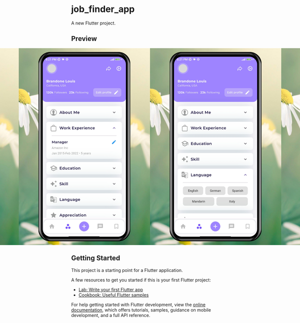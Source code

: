 # job_finder_app

A new Flutter project.

## Preview
<div style="display:flex; justify-content:center;">
    <img src="preview/preview1.png" alt="Preview 1" width="430" height="630">
    <img src="preview/preview2.png" alt="Preview 2" width="430" height="630">
    <img src="preview/preview3.png" alt="Preview 3" width="430" height="630">
    <img src="preview/preview4.png" alt="Preview 4" width="430" height="630">
</div>


## Getting Started

This project is a starting point for a Flutter application.

A few resources to get you started if this is your first Flutter project:

- [Lab: Write your first Flutter app](https://docs.flutter.dev/get-started/codelab)
- [Cookbook: Useful Flutter samples](https://docs.flutter.dev/cookbook)

For help getting started with Flutter development, view the
[online documentation](https://docs.flutter.dev/), which offers tutorials,
samples, guidance on mobile development, and a full API reference.
